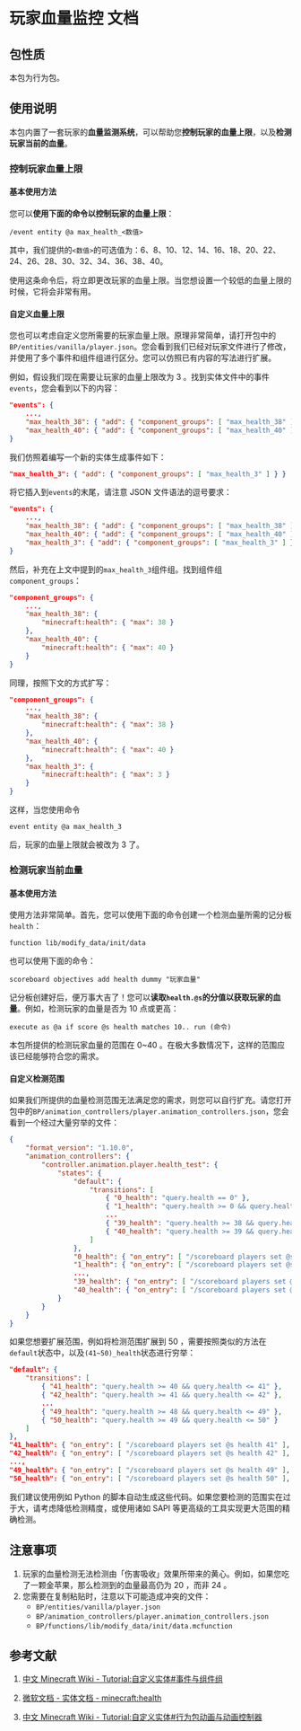 # 玩家血量监控 文档

## 包性质

本包为行为包。

## 使用说明

本包内置了一套玩家的**血量监测系统**，可以帮助您**控制玩家的血量上限**，以及**检测玩家当前的血量**。

### 控制玩家血量上限

#### 基本使用方法

您可以**使用下面的命令以控制玩家的血量上限**：

```
/event entity @a max_health_<数值>
```

其中，我们提供的`<数值>`的可选值为：6、8、10、12、14、16、18、20、22、24、26、28、30、32、34、36、38、40。

使用这条命令后，将立即更改玩家的血量上限。当您想设置一个较低的血量上限的时候，它将会非常有用。

#### 自定义血量上限

您也可以考虑自定义您所需要的玩家血量上限。原理非常简单，请打开包中的`BP/entities/vanilla/player.json`。您会看到我们已经对玩家文件进行了修改，并使用了多个事件和组件组进行区分。您可以仿照已有内容的写法进行扩展。

例如，假设我们现在需要让玩家的血量上限改为 3 。找到实体文件中的事件`events`，您会看到以下的内容：

``` json
"events": {
    ...,
    "max_health_38": { "add": { "component_groups": [ "max_health_38" ] } },
    "max_health_40": { "add": { "component_groups": [ "max_health_40" ] } }
}
```

我们仿照着编写一个新的实体生成事件如下：

``` json
"max_health_3": { "add": { "component_groups": [ "max_health_3" ] } }
```

将它插入到`events`的末尾，请注意 JSON 文件语法的逗号要求：

``` json
"events": {
    ...,
    "max_health_38": { "add": { "component_groups": [ "max_health_38" ] } },
    "max_health_40": { "add": { "component_groups": [ "max_health_40" ] } },
    "max_health_3": { "add": { "component_groups": [ "max_health_3" ] } }
}
```

然后，补充在上文中提到的`max_health_3`组件组。找到组件组`component_groups`：

``` json
"component_groups": {
    ...,
    "max_health_38": {
        "minecraft:health": { "max": 38 }
    },
    "max_health_40": {
        "minecraft:health": { "max": 40 }
    }
}
```

同理，按照下文的方式扩写：

``` json
"component_groups": {
    ...,
    "max_health_38": {
        "minecraft:health": { "max": 38 }
    },
    "max_health_40": {
        "minecraft:health": { "max": 40 }
    },
    "max_health_3": {
        "minecraft:health": { "max": 3 }
    }
}
```

这样，当您使用命令

```
event entity @a max_health_3
```

后，玩家的血量上限就会被改为 3 了。

### 检测玩家当前血量

#### 基本使用方法

使用方法非常简单。首先，您可以使用下面的命令创建一个检测血量所需的记分板`health`：

```
function lib/modify_data/init/data
```

也可以使用下面的命令：

```
scoreboard objectives add health dummy "玩家血量"
```

记分板创建好后，便万事大吉了！您可以**读取`health.@s`的分值以获取玩家的血量**。例如，检测玩家的血量是否为 10 点或更高：

```
execute as @a if score @s health matches 10.. run (命令)
```

本包所提供的检测玩家血量的范围在 0~40 。在极大多数情况下，这样的范围应该已经能够符合您的需求。 

#### 自定义检测范围

如果我们所提供的血量检测范围无法满足您的需求，则您可以自行扩充。请您打开包中的`BP/animation_controllers/player.animation_controllers.json`，您会看到一个经过大量穷举的文件：

``` json
{
    "format_version": "1.10.0",
    "animation_controllers": {
        "controller.animation.player.health_test": {
            "states": {
                "default": {
                    "transitions": [
                        { "0_health": "query.health == 0" },
                        { "1_health": "query.health >= 0 && query.health <= 1" },
                        ...
                        { "39_health": "query.health >= 38 && query.health <= 39" },
                        { "40_health": "query.health >= 39 && query.health <= 40" }
                    ]
                },
                "0_health": { "on_entry": [ "/scoreboard players set @s health 0" ], "transitions": [ { "default": "1" } ] },
                "1_health": { "on_entry": [ "/scoreboard players set @s health 1" ], "transitions": [ { "default": "1" } ] },
                ...,
                "39_health": { "on_entry": [ "/scoreboard players set @s health 39" ], "transitions": [ { "default": "1" } ] },
                "40_health": { "on_entry": [ "/scoreboard players set @s health 40" ], "transitions": [ { "default": "1" } ] }
            }
        }
    }
}
```

如果您想要扩展范围，例如将检测范围扩展到 50 ，需要按照类似的方法在`default`状态中，以及`(41~50)_health`状态进行穷举：

``` json
"default": {
    "transitions": [
        { "41_health": "query.health >= 40 && query.health <= 41" },
        { "42_health": "query.health >= 41 && query.health <= 42" },
        ...
        { "49_health": "query.health >= 48 && query.health <= 49" },
        { "50_health": "query.health >= 49 && query.health <= 50" }
    ]
},
"41_health": { "on_entry": [ "/scoreboard players set @s health 41" ], "transitions": [ { "default": "1" } ] },
"42_health": { "on_entry": [ "/scoreboard players set @s health 42" ], "transitions": [ { "default": "1" } ] },
...,
"49_health": { "on_entry": [ "/scoreboard players set @s health 49" ], "transitions": [ { "default": "1" } ] },
"50_health": { "on_entry": [ "/scoreboard players set @s health 50" ], "transitions": [ { "default": "1" } ] }
```

我们建议使用例如 Python 的脚本自动生成这些代码。如果您要检测的范围实在过于大，请考虑降低检测精度，或使用诸如 SAPI 等更高级的工具实现更大范围的精确检测。

## 注意事项

1. 玩家的血量检测无法检测由「伤害吸收」效果所带来的黄心。例如，如果您吃了一颗金苹果，那么检测到的血量最高仍为 20 ，而非 24 。
2. 您需要在复制粘贴时，注意以下可能造成冲突的文件：
   - `BP/entities/vanilla/player.json`
   - `BP/animation_controllers/player.animation_controllers.json`
   - `BP/functions/lib/modify_data/init/data.mcfunction`

## 参考文献

1. [中文 Minecraft Wiki - Tutorial:自定义实体#事件与组件组](https://zh.minecraft.wiki/w/Tutorial:自定义实体#事件与组件组)

2. [微软文档 - 实体文档 - minecraft:health](https://learn.microsoft.com/en-us/minecraft/creator/reference/content/entityreference/examples/entitycomponents/minecraftcomponent_health?view=minecraft-bedrock-stable)

3. [中文 Minecraft Wiki - Tutorial:自定义实体#行为包动画与动画控制器](https://zh.minecraft.wiki/w/Tutorial:自定义实体#行为包动画与动画控制器)
